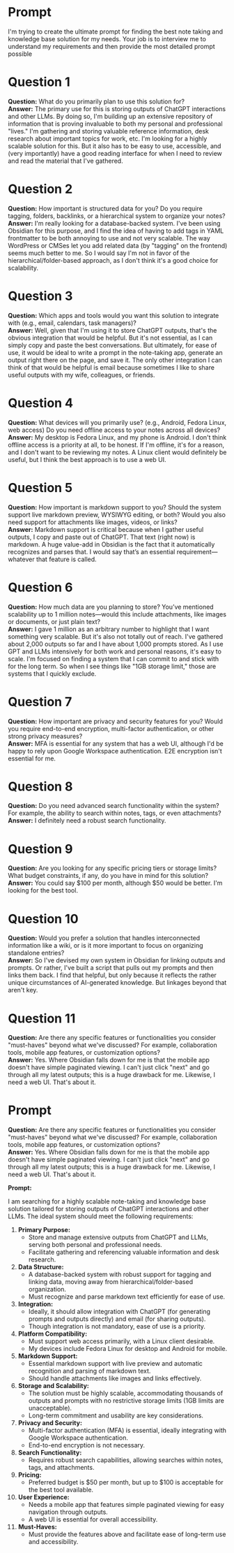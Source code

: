 # Prompt

I'm trying to create the ultimate prompt for finding the best note taking and knowledge base solution for my needs. Your job is to interview me to understand my requirements and then provide the most detailed prompt possible

# Question 1

**Question:** What do you primarily plan to use this solution for?\
**Answer:** The primary use for this is storing outputs of ChatGPT interactions and other LLMs. By doing so, I'm building up an extensive repository of information that is proving invaluable to both my personal and professional "lives." I'm gathering and storing valuable reference information, desk research about important topics for work, etc. I'm looking for a highly scalable solution for this. But it also has to be easy to use, accessible, and (very importantly) have a good reading interface for when I need to review and read the material that I've gathered.

# Question 2

**Question:** How important is structured data for you? Do you require tagging, folders, backlinks, or a hierarchical system to organize your notes?\
**Answer:** I'm really looking for a database-backed system. I've been using Obsidian for this purpose, and I find the idea of having to add tags in YAML frontmatter to be both annoying to use and not very scalable. The way WordPress or CMSes let you add related data (by "tagging" on the frontend) seems much better to me. So I would say I'm not in favor of the hierarchical/folder-based approach, as I don't think it's a good choice for scalability.

# Question 3

**Question:** Which apps and tools would you want this solution to integrate with (e.g., email, calendars, task managers)?\
**Answer:** Well, given that I'm using it to store ChatGPT outputs, that's the obvious integration that would be helpful. But it's not essential, as I can simply copy and paste the best conversations. But ultimately, for ease of use, it would be ideal to write a prompt in the note-taking app, generate an output right there on the page, and save it. The only other integration I can think of that would be helpful is email because sometimes I like to share useful outputs with my wife, colleagues, or friends.

# Question 4

**Question:** What devices will you primarily use? (e.g., Android, Fedora Linux, web access) Do you need offline access to your notes across all devices?\
**Answer:** My desktop is Fedora Linux, and my phone is Android. I don't think offline access is a priority at all, to be honest. If I'm offline, it's for a reason, and I don't want to be reviewing my notes. A Linux client would definitely be useful, but I think the best approach is to use a web UI.

# Question 5

**Question:** How important is markdown support to you? Should the system support live markdown preview, WYSIWYG editing, or both? Would you also need support for attachments like images, videos, or links?\
**Answer:** Markdown support is critical because when I gather useful outputs, I copy and paste out of ChatGPT. That text (right now) is markdown. A huge value-add in Obsidian is the fact that it automatically recognizes and parses that. I would say that’s an essential requirement—whatever that feature is called.

# Question 6

**Question:** How much data are you planning to store? You’ve mentioned scalability up to 1 million notes—would this include attachments, like images or documents, or just plain text?\
**Answer:** I gave 1 million as an arbitrary number to highlight that I want something very scalable. But it's also not totally out of reach. I've gathered about 2,000 outputs so far and I have about 1,000 prompts stored. As I use GPT and LLMs intensively for both work and personal reasons, it's easy to scale. I'm focused on finding a system that I can commit to and stick with for the long term. So when I see things like "1GB storage limit," those are systems that I quickly exclude.

# Question 7

**Question:** How important are privacy and security features for you? Would you require end-to-end encryption, multi-factor authentication, or other strong privacy measures?\
**Answer:** MFA is essential for any system that has a web UI, although I'd be happy to rely upon Google Workspace authentication. E2E encryption isn't essential for me.

# Question 8

**Question:** Do you need advanced search functionality within the system? For example, the ability to search within notes, tags, or even attachments?\
**Answer:** I definitely need a robust search functionality.

# Question 9

**Question:** Are you looking for any specific pricing tiers or storage limits? What budget constraints, if any, do you have in mind for this solution?\
**Answer:** You could say $100 per month, although $50 would be better. I'm looking for the best tool.

# Question 10

**Question:** Would you prefer a solution that handles interconnected information like a wiki, or is it more important to focus on organizing standalone entries?\
**Answer:** So I've devised my own system in Obsidian for linking outputs and prompts. Or rather, I've built a script that pulls out my prompts and then links them back. I find that helpful, but only because it reflects the rather unique circumstances of AI-generated knowledge. But linkages beyond that aren't key.

# Question 11

**Question:** Are there any specific features or functionalities you consider "must-haves" beyond what we've discussed? For example, collaboration tools, mobile app features, or customization options?\
**Answer:** Yes. Where Obsidian falls down for me is that the mobile app doesn't have simple paginated viewing. I can't just click "next" and go through all my latest outputs; this is a huge drawback for me. Likewise, I need a web UI. That's about it.

# Prompt

**Question:** Are there any specific features or functionalities you consider "must-haves" beyond what we've discussed? For example, collaboration tools, mobile app features, or customization options?\
**Answer:** Yes. Where Obsidian falls down for me is that the mobile app doesn't have simple paginated viewing. I can't just click "next" and go through all my latest outputs; this is a huge drawback for me. Likewise, I need a web UI. That's about it.


**Prompt:**

I am searching for a highly scalable note-taking and knowledge base solution tailored for storing outputs of ChatGPT interactions and other LLMs. The ideal system should meet the following requirements:

1. **Primary Purpose:**
   - Store and manage extensive outputs from ChatGPT and LLMs, serving both personal and professional needs.
   - Facilitate gathering and referencing valuable information and desk research.
2. **Data Structure:**
   - A database-backed system with robust support for tagging and linking data, moving away from hierarchical/folder-based organization.
   - Must recognize and parse markdown text efficiently for ease of use.
3. **Integration:**
   - Ideally, it should allow integration with ChatGPT (for generating prompts and outputs directly) and email (for sharing outputs).
   - Though integration is not mandatory, ease of use is a priority.
4. **Platform Compatibility:**
   - Must support web access primarily, with a Linux client desirable.
   - My devices include Fedora Linux for desktop and Android for mobile.
5. **Markdown Support:**
   - Essential markdown support with live preview and automatic recognition and parsing of markdown text.
   - Should handle attachments like images and links effectively.
6. **Storage and Scalability:**
   - The solution must be highly scalable, accommodating thousands of outputs and prompts with no restrictive storage limits (1GB limits are unacceptable).
   - Long-term commitment and usability are key considerations.
7. **Privacy and Security:**
   - Multi-factor authentication (MFA) is essential, ideally integrating with Google Workspace authentication.
   - End-to-end encryption is not necessary.
8. **Search Functionality:**
   - Requires robust search capabilities, allowing searches within notes, tags, and attachments.
9. **Pricing:**
   - Preferred budget is $50 per month, but up to $100 is acceptable for the best tool available.
10. **User Experience:**
    - Needs a mobile app that features simple paginated viewing for easy navigation through outputs.
    - A web UI is essential for overall accessibility.
11. **Must-Haves:**
    - Must provide the features above and facilitate ease of long-term use and accessibility.






